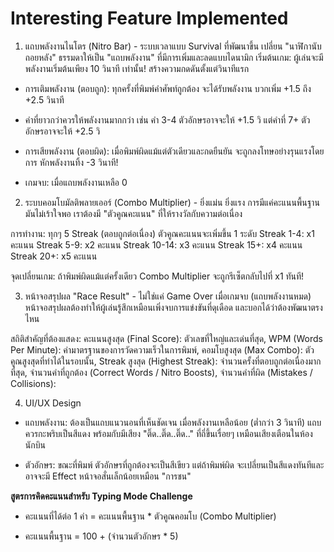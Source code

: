 
# Interesting Feature Implemented

1. แถบพลังงานไนโตร (Nitro Bar) - ระบบเวลาแบบ Survival ที่พัฒนาขึ้น
เปลี่ยน "นาฬิกานับถอยหลัง" ธรรมดาให้เป็น "แถบพลังงาน" ที่มีการเพิ่มและลดแบบไดนามิก
เริ่มต้นเกม: ผู้เล่นจะมีพลังงานเริ่มต้นเพียง 10 วินาที เท่านั้น! สร้างความกดดันตั้งแต่วินาทีแรก

- การเติมพลังงาน (ตอบถูก): ทุกครั้งที่พิมพ์คำศัพท์ถูกต้อง จะได้รับพลังงาน บวกเพิ่ม +1.5 ถึง +2.5 วินาที

- คำที่ยาวกว่าควรให้พลังงานมากกว่า เช่น คำ 3-4 ตัวอักษรอาจจะให้ +1.5 วิ แต่คำที่ 7+ ตัวอักษรอาจจะให้ +2.5 วิ

- การเสียพลังงาน (ตอบผิด): เมื่อพิมพ์ผิดแม้แต่ตัวเดียวและกดยืนยัน จะถูกลงโทษอย่างรุนแรงโดยการ หักพลังงานทิ้ง -3 วินาที!

- เกมจบ: เมื่อแถบพลังงานเหลือ 0

2. ระบบคอมโบมัลติพลายเออร์ (Combo Multiplier) - ยิ่งแม่น ยิ่งแรง
การมีแค่คะแนนพื้นฐานมันไม่เร้าใจพอ เราต้องมี "ตัวคูณคะแนน" ที่ให้รางวัลกับความต่อเนื่อง

การทำงาน: ทุกๆ 5 Streak (ตอบถูกต่อเนื่อง) ตัวคูณคะแนนจะเพิ่มขึ้น 1 ระดับ
Streak 1-4: x1 คะแนน
Streak 5-9: x2 คะแนน
Streak 10-14: x3 คะแนน
Streak 15+: x4 คะแนน
Streak 20+: x5 คะแนน

จุดเปลี่ยนเกม: ถ้าพิมพ์ผิดแม้แต่ครั้งเดียว Combo Multiplier จะถูกรีเซ็ตกลับไปที่ x1 ทันที!

3. หน้าจอสรุปผล "Race Result" - ไม่ใช่แค่ Game Over
เมื่อเกมจบ (แถบพลังงานหมด) หน้าจอสรุปผลต้องทำให้ผู้เล่นรู้สึกเหมือนเพิ่งจบการแข่งขันที่ดุเดือด และบอกได้ว่าต้องพัฒนาตรงไหน

สถิติสำคัญที่ต้องแสดง: คะแนนสูงสุด (Final Score): ตัวเลขที่ใหญ่และเด่นที่สุด,
WPM (Words Per Minute): ค่ามาตรฐานของการวัดความเร็วในการพิมพ์,
คอมโบสูงสุด (Max Combo): ตัวคูณสูงสุดที่ทำได้ในรอบนั้น,
Streak สูงสุด (Highest Streak): จำนวนครั้งที่ตอบถูกต่อเนื่องมากที่สุด,
จำนวนคำที่ถูกต้อง (Correct Words / Nitro Boosts),
จำนวนคำที่ผิด (Mistakes / Collisions):

4. UI/UX Design
- แถบพลังงาน: ต้องเป็นแถบแนวนอนที่เห็นชัดเจน เมื่อพลังงานเหลือน้อย (ต่ำกว่า 3 วินาที) แถบควรกะพริบเป็นสีแดง พร้อมกับมีเสียง "ติ๊ด..ติ๊ด..ติ๊ด.." ที่ถี่ขึ้นเรื่อยๆ เหมือนเสียงเตือนในห้องนักบิน

- ตัวอักษร: ขณะที่พิมพ์ ตัวอักษรที่ถูกต้องจะเป็นสีเขียว แต่ถ้าพิมพ์ผิด จะเปลี่ยนเป็นสีแดงทันทีและอาจจะมี Effect หน้าจอสั่นเล็กน้อยเหมือน "การชน"


**สูตรการคิดคะแนนสำหรับ Typing Mode Challenge**
- คะแนนที่ได้ต่อ 1 คำ = คะแนนพื้นฐาน * ตัวคูณคอมโบ (Combo Multiplier)
* คะแนนพื้นฐาน = 100 + (จำนวนตัวอักษร * 5)
